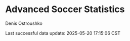 # Advanced Soccer Statistics
Denis Ostroushko

<!-- gfm -->

Last successful data update: 2025-05-20 17:15:06 CST
